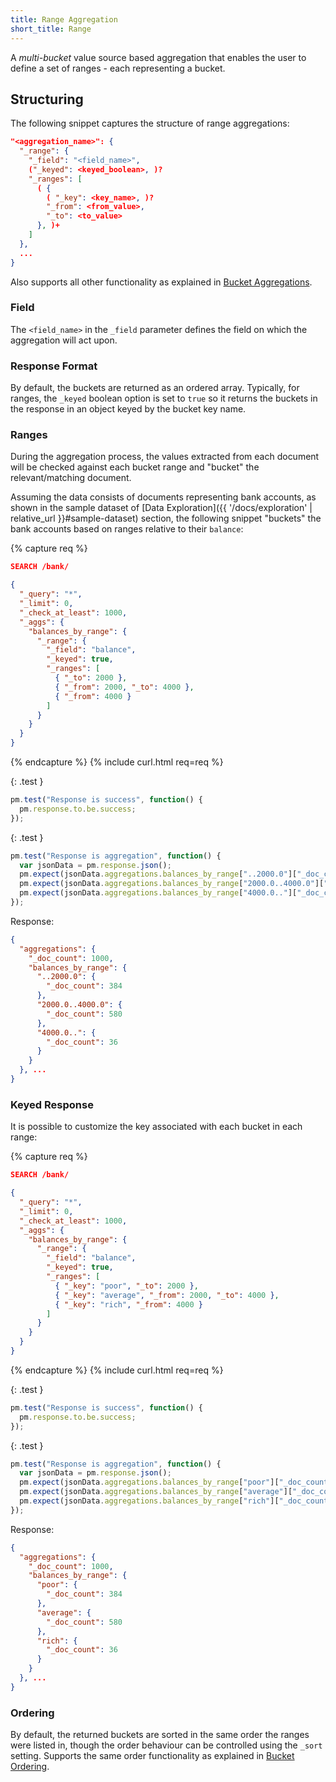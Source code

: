```yaml
---
title: Range Aggregation
short_title: Range
---
```


A _multi-bucket_ value source based aggregation that enables the user to define
a set of ranges - each representing a bucket.


## Structuring

The following snippet captures the structure of range aggregations:

```json
"<aggregation_name>": {
  "_range": {
    "_field": "<field_name>",
    ("_keyed": <keyed_boolean>, )?
    "_ranges": [
      ( {
        ( "_key": <key_name>, )?
        "_from": <from_value>,
        "_to": <to_value>
      }, )+
    ]
  },
  ...
}
```

Also supports all other functionality as explained in [Bucket Aggregations](..#structuring).

### Field

The `<field_name>` in the `_field` parameter defines the field on which the
aggregation will act upon.

### Response Format

By default, the buckets are returned as an ordered array. Typically, for ranges,
the `_keyed` boolean option is set to `true` so it returns the buckets in the
response in an object keyed by the bucket key name.

### Ranges

During the aggregation process, the values extracted from each document will be
checked against each bucket range and "bucket" the relevant/matching document.

Assuming the data consists of documents representing bank accounts, as shown in
the sample dataset of [Data Exploration]({{ '/docs/exploration' | relative_url }}#sample-dataset)
section, the following snippet "buckets" the bank accounts based on ranges
relative to their `balance`:

{% capture req %}

```json
SEARCH /bank/

{
  "_query": "*",
  "_limit": 0,
  "_check_at_least": 1000,
  "_aggs": {
    "balances_by_range": {
      "_range": {
        "_field": "balance",
        "_keyed": true,
        "_ranges": [
          { "_to": 2000 },
          { "_from": 2000, "_to": 4000 },
          { "_from": 4000 }
        ]
      }
    }
  }
}
```
{% endcapture %}
{% include curl.html req=req %}

{: .test }

```js
pm.test("Response is success", function() {
  pm.response.to.be.success;
});
```

{: .test }

```js
pm.test("Response is aggregation", function() {
  var jsonData = pm.response.json();
  pm.expect(jsonData.aggregations.balances_by_range["..2000.0"]["_doc_count"]).to.equal(384)
  pm.expect(jsonData.aggregations.balances_by_range["2000.0..4000.0"]["_doc_count"]).to.equal(580)
  pm.expect(jsonData.aggregations.balances_by_range["4000.0.."]["_doc_count"]).to.equal(36)
});
```

Response:

```json
{
  "aggregations": {
    "_doc_count": 1000,
    "balances_by_range": {
      "..2000.0": {
        "_doc_count": 384
      },
      "2000.0..4000.0": {
        "_doc_count": 580
      },
      "4000.0..": {
        "_doc_count": 36
      }
    }
  }, ...
}
```


### Keyed Response

It is possible to customize the key associated with each bucket in each range:

{% capture req %}

```json
SEARCH /bank/

{
  "_query": "*",
  "_limit": 0,
  "_check_at_least": 1000,
  "_aggs": {
    "balances_by_range": {
      "_range": {
        "_field": "balance",
        "_keyed": true,
        "_ranges": [
          { "_key": "poor", "_to": 2000 },
          { "_key": "average", "_from": 2000, "_to": 4000 },
          { "_key": "rich", "_from": 4000 }
        ]
      }
    }
  }
}
```
{% endcapture %}
{% include curl.html req=req %}


{: .test }

```js
pm.test("Response is success", function() {
  pm.response.to.be.success;
});
```

{: .test }

```js
pm.test("Response is aggregation", function() {
  var jsonData = pm.response.json();
  pm.expect(jsonData.aggregations.balances_by_range["poor"]["_doc_count"]).to.equal(384)
  pm.expect(jsonData.aggregations.balances_by_range["average"]["_doc_count"]).to.equal(580)
  pm.expect(jsonData.aggregations.balances_by_range["rich"]["_doc_count"]).to.equal(36)
});
```

Response:

```json
{
  "aggregations": {
    "_doc_count": 1000,
    "balances_by_range": {
      "poor": {
        "_doc_count": 384
      },
      "average": {
        "_doc_count": 580
      },
      "rich": {
        "_doc_count": 36
      }
    }
  }, ...
}
```

### Ordering

By default, the returned buckets are sorted in the same order the ranges were
listed in, though the order behaviour can be controlled using the `_sort`
setting. Supports the same order functionality as explained in
[Bucket Ordering](..#ordering).
